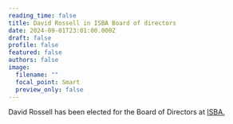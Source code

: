 ```yaml
---
reading_time: false
title: David Rossell in ISBA Board of directors
date: 2024-09-01T23:01:00.000Z
draft: false
profile: false
featured: false
authors: false
image:
  filename: ""
  focal_point: Smart
  preview_only: false
---
```

David Rossell has been elected for the Board of Directors at [ISBA.](https://bayesian.org/)
